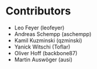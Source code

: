 # Contributors

 * Leo Feyer (leofeyer)
 * Andreas Schempp (aschempp)
 * Kamil Kuzminski (qzminski)
 * Yanick Witschi (Toflar)
 * Oliver Hoff (backbone87)
 * Martin Auswöger (ausi)
